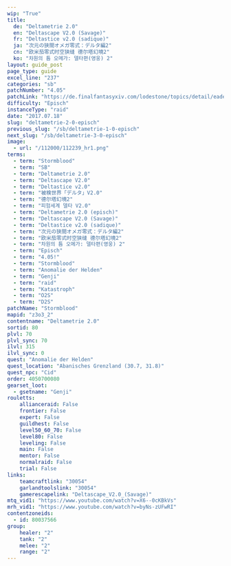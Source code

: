 ```yaml
---
wip: "True"
title:
  de: "Deltametrie 2.0"
  en: "Deltascape V2.0 (Savage)"
  fr: "Deltastice v2.0 (sadique)"
  ja: "次元の狭間オメガ零式：デルタ編2"
  cn: "欧米茄零式时空狭缝 德尔塔幻境2"
  ko: "차원의 틈 오메가: 델타편(영웅) 2"
layout: guide_post
page_type: guide
excel_line: "237"
categories: "sb"
patchNumber: "4.05"
patchLink: "https://de.finalfantasyxiv.com/lodestone/topics/detail/eade44b968d4dda7a76691a67cfebdc4f77609c7"
difficulty: "Episch"
instanceType: "raid"
date: "2017.07.18"
slug: "deltametrie-2-0-episch"
previous_slug: "/sb/deltametrie-1-0-episch"
next_slug: "/sb/deltametrie-3-0-episch"
image:
  - url: "/112000/112239_hr1.png"
terms:
  - term: "Stormblood"
  - term: "SB"
  - term: "Deltametrie 2.0"
  - term: "Deltascape V2.0"
  - term: "Deltastice v2.0"
  - term: "被検世界「デルタ」V2.0"
  - term: "德尔塔幻境2"
  - term: "피험세계 델타 V2.0"
  - term: "Deltametrie 2.0 (episch)"
  - term: "Deltascape V2.0 (Savage)"
  - term: "Deltastice v2.0 (sadique)"
  - term: "次元の狭間オメガ零式：デルタ編2"
  - term: "欧米茄零式时空狭缝 德尔塔幻境2"
  - term: "차원의 틈 오메가: 델타편(영웅) 2"
  - term: "Episch"
  - term: "4.05!"
  - term: "Stormblood"
  - term: "Anomalie der Helden"
  - term: "Genji"
  - term: "raid"
  - term: "Katastroph"
  - term: "O2S"
  - term: "D2S"
patchName: "Stormblood"
mapid: "z3o3_2"
contentname: "Deltametrie 2.0"
sortid: 80
plvl: 70
plvl_sync: 70
ilvl: 315
ilvl_sync: 0
quest: "Anomalie der Helden"
quest_location: "Abanisches Grenzland (30.7, 31.8)"
quest_npc: "Cid"
order: 4050700080
gearset_loot:
  - gsetname: "Genji"
rouletts:
    allianceraid: False
    frontier: False
    expert: False
    guildhest: False
    level50_60_70: False
    level80: False
    leveling: False
    main: False
    mentor: False
    normalraid: False
    trial: False
links:
    teamcraftlink: "30054"
    garlandtoolslink: "30054"
    gamerescapelink: "Deltascape_V2.0_(Savage)"
mtq_vid1: "https://www.youtube.com/watch?v=X6--0cKBkVs"
mrh_vid1: "https://www.youtube.com/watch?v=byNs-zUFwRI"
contentzoneids:
  - id: 80037566
group:
    healer: "2"
    tank: "2"
    melee: "2"
    range: "2"
---
```

